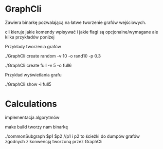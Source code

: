 # GraphCli 

Zawiera binarkę pozwalającą na łatwe tworzenie grafów wejściowych.

cli kieruje jakie komendy wpisywać i jakie flagi są opcjonalne/wymagane ale kilka przykładów poniżej


Przykłady tworzenia grafów


./GraphCli create random -v 10 -o rand10 -p 0.3

./GraphCli create full -v 5 -o full6 

Przykład wyświetlania grafu

./GraphCli show -i full5

# Calculations

implementacja algorytmów

make build tworzy nam binarkę

./commonSubgraph $p1 $p2 //p1 i p2 to ścieżki do dumpów grafów zgodnych z konwencją tworzoną przez GraphCli

